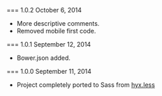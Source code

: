 === 1.0.2 October 6, 2014

- More descriptive comments.
- Removed mobile first code.

=== 1.0.1 September 12, 2014

- Bower.json added.

=== 1.0.0 September 11, 2014

- Project completely ported to Sass from [hyx.less](https://github.com/thinkxl/hyx.less)
